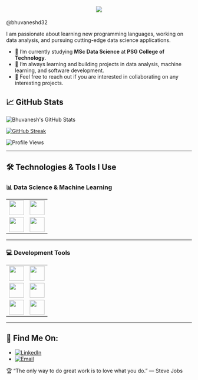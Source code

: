 <h1 align="center">
  <a href="https://git.io/typing-svg">
    <img src="https://readme-typing-svg.herokuapp.com?font=Fira+Code&size=30&center=true&lines=Hello,+There!+👋;This+is+Bhuvanesh+D;PSG+College+Of+Technology">
  </a>
</h1>

@bhuvaneshd32

I am passionate about learning new programming languages, working on data analysis, and pursuing cutting-edge data science applications.

- 🔭 I’m currently studying **MSc Data Science** at **PSG College of Technology**.
- 🌱 I’m always learning and building projects in data analysis, machine learning, and software development.
- 💬 Feel free to reach out if you are interested in collaborating on any interesting projects.

## 📈 GitHub Stats
![Bhuvanesh's GitHub Stats](https://github-readme-stats.vercel.app/api?username=bhuvaneshd32&show_icons=true&theme=dark&count_private=true)

[![GitHub Streak](https://streak-stats.demolab.com?user=bhuvaneshd32&theme=dark)](https://git.io/streak-stats)

![Profile Views](https://komarev.com/ghpvc/?username=bhuvaneshd32&color=0f0f0f&style=for-the-badge)

---

## 🛠️ Technologies & Tools I Use

### 📊 Data Science & Machine Learning
<table>
  <tr>
    <td align="center"><img src="https://img.shields.io/badge/Python-%233776E4.svg?&style=for-the-badge&logo=python&logoColor=white" height="40"></td>
    <td align="center"><img src="https://img.shields.io/badge/R-%2300B0B9.svg?&style=for-the-badge&logo=r&logoColor=white" height="40"></td>
  </tr>
  <tr>
    <td align="center"><img src="https://img.shields.io/badge/TensorFlow-%23FF6F00.svg?&style=for-the-badge&logo=tensorflow&logoColor=white" height="40"></td>
    <td align="center"><img src="https://img.shields.io/badge/Scikit--learn-%23F7931E.svg?&style=for-the-badge&logo=scikit-learn&logoColor=white" height="40"></td>
  </tr>
</table>

---

### 💻 Development Tools
<table>
  <tr>
    <td align="center"><img src="https://img.shields.io/badge/VSCode-%23007ACC.svg?&style=for-the-badge&logo=visual-studio-code&logoColor=white" height="40"></td>
    <td align="center"><img src="https://img.shields.io/badge/Notion-%23000000.svg?&style=for-the-badge&logo=notion&logoColor=white" height="40"></td>
  </tr>
  <tr>
    <td align="center"><img src="https://img.shields.io/badge/Oracle-%23F80000.svg?&style=for-the-badge&logo=oracle&logoColor=white" height="40"></td>
    <td align="center"><img src="https://img.shields.io/badge/MySQL-%234479A1.svg?&style=for-the-badge&logo=mysql&logoColor=white" height="40"></td>
  </tr>
  <tr>
    <td align="center"><img src="https://img.shields.io/badge/Xcode-%23147EFB.svg?&style=for-the-badge&logo=xcode&logoColor=white" height="40"></td>
    <td align="center"><img src="https://img.shields.io/badge/Streamlit-%23FF4B4B.svg?&style=for-the-badge&logo=streamlit&logoColor=white" height="40"></td>
  </tr>
</table>

---

## 📍 Find Me On:
- [![LinkedIn](https://img.shields.io/badge/LinkedIn-%230077B5.svg?&style=for-the-badge&logo=linkedin&logoColor=white)](https://www.linkedin.com/in/bhuvanesh-d-6463b226a)
- [![Email](https://img.shields.io/badge/Email-D14836?style=for-the-badge&logo=gmail&logoColor=white)](mailto:bhuvaneshd32@gmail.com)

🏆 “The only way to do great work is to love what you do.” — Steve Jobs
